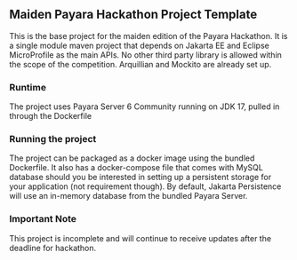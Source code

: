 ## Maiden Payara Hackathon Project Template

This is the base project for the maiden edition of the Payara Hackathon. It is a single module maven project that depends on Jakarta EE and Eclipse MicroProfile as the main APIs. No other third party library is allowed within the scope of the competition. Arquillian and Mockito are already set up. 

### Runtime
The project uses Payara Server 6 Community running on JDK 17, pulled in through the Dockerfile

### Running the project
The project can be packaged as a docker image using the bundled Dockerfile. It also has a docker-compose file that comes with MySQL database should you be interested in setting up a persistent storage for your application (not requirement though). By default, Jakarta Persistence will use an in-memory database from the bundled Payara Server. 

### Important Note
This project is incomplete and will continue to receive updates after the deadline for hackathon.

